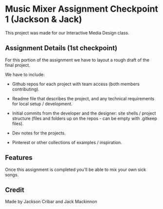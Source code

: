 # Music Mixer Assignment Checkpoint 1 (Jackson & Jack)
	
This project was made for our Interactive Media Design class.

## Assignment Details (1st checkpoint)

For this portion of the assignment we have to layout a rough draft of the final project.

We have to include:

- Github repos for each project with team access (both members contributing).

- Readme file that describes the project, and any technical requirements for local
setup / development. <!-- (DONE) -->

- Initial commits from the developer and the designer: site shells / project structure (files
and folders up on the repos - can be empty with .gitkeep files).

- Dev notes for the projects.

- Pinterest or other collections of examples / inspiration.

## Features

Once this assignment is completed you'll be able to mix your own sick songs. 

## Credit

Made by Jackson Cribar and Jack Mackinnon